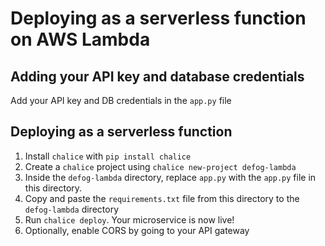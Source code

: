 # Deploying as a serverless function on AWS Lambda

## Adding your API key and database credentials
Add your API key and DB credentials in the `app.py` file

## Deploying as a serverless function
1. Install `chalice` with `pip install chalice`
2. Create a `chalice` project using `chalice new-project defog-lambda`
3. Inside the `defog-lambda` directory, replace `app.py` with the `app.py` file in this directory.
4. Copy and paste the `requirements.txt` file from this directory to the `defog-lambda` directory
5. Run `chalice deploy`. Your microservice is now live!
6. Optionally, enable CORS by going to your API gateway
